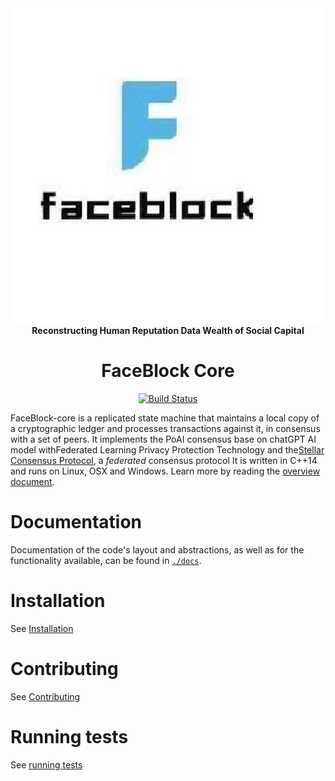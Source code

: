 <div align="center">
<a href="https://stellar.org"><img alt="Stellar" src="https://github.com/FaceBlockTeam/faceBlockChain/blob/a368e2ab01ccfb085ce00ebe3cbe83c3b0d4e2fa/faceblock500500.jpg" width="558" /></a>
<br/>
<strong> Reconstructing Human Reputation Data Wealth of Social Capital </strong>
<h1>FaceBlock Core</h1>
</div>
<p align="center">
<a href="https://github.com/stellar/stellar-core/actions"><img alt="Build Status" src="https://github.com/stellar/stellar-core/workflows/.github/workflows/build.yml/badge.svg?branch=auto" /></a>
</p>

FaceBlock-core is a replicated state machine that maintains a local copy of a cryptographic ledger and processes transactions against it, in consensus with a set of peers.
It implements the PoAI consensus base on chatGPT AI model withFederated Learning Privacy Protection Technology
 and the[Stellar Consensus Protocol](https://github.com/stellar/stellar-core/blob/master/src/scp/readme.md), a _federated_ consensus protocol 
It is written in C++14 and runs on Linux, OSX and Windows.
Learn more by reading the [overview document](https://github.com/stellar/stellar-core/blob/master/docs/readme.md).

# Documentation

Documentation of the code's layout and abstractions, as well as for the
functionality available, can be found in
[`./docs`](https://github.com/stellar/stellar-core/tree/master/docs).

# Installation

See [Installation](./INSTALL.md)

# Contributing

See [Contributing](./CONTRIBUTING.md)

# Running tests

See [running tests](./CONTRIBUTING.md#running-tests)
